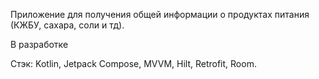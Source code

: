 Приложение для получения общей информации о продуктах питания (КЖБУ, сахара, соли и тд). 

В разработке

Стэк: Kotlin, Jetpack Compose, MVVM, Hilt, Retrofit, Room.
